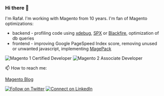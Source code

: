 ### Hi there 👋

I'm Rafał. I'm working with Magento from 10 years. I'm fan of Magento optimizations:
* backend - profiling code using [xdebug](https://xdebug.org/), [SPX](https://github.com/NoiseByNorthwest/php-spx) or [Blackfire](https://blackfire.io/), optimization of db queries
* frontend - improving Google PageSpeed Index score, removing unused or unwanted javascript, implementing [MagePack](https://github.com/magesuite/magepack/)

![Magento 1 Certified Developer](https://u.magento.com/media/certification/big_developer.png)
![Magento 2 Associate Developer](https://u.magento.com/media/certification/big_associate_developer_m2.png)

📫 How to reach me:

[Magento Blog](https://www.empisoft.com/)

[![Follow on Twitter](https://img.shields.io/badge/--twitter?label=Twitter&logo=Twitter&style=social)](https://twitter.com/rafalkos) [![Connect on LinkedIn](https://img.shields.io/badge/--linkedin?label=LinkedIn&logo=LinkedIn&style=social)](https://www.linkedin.com/in/rafal-kos)

<!--START_SECTION:activity-->
